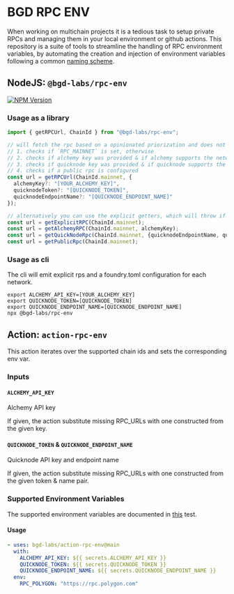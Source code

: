 # BGD RPC ENV

When working on multichain projects it is a tedious task to setup private RPCs and managing them in your local environment or github actions.
This repository is a suite of tools to streamline the handling of RPC environment variables, by automating the creation and injection of environment variables following a common [naming scheme](./src/lib.test.ts).

## NodeJS: `@bgd-labs/rpc-env`

[![NPM Version](https://img.shields.io/npm/v/%40bgd-labs%2Frpc-env)](https://www.npmjs.com/package/@bgd-labs/rpc-env)

### Usage as a library

```typescript
import { getRPCUrl, ChainId } from "@bgd-labs/rpc-env";

// will fetch the rpc based on a opinionated priorization and does not error if no rpc is found
// 1. checks if `RPC_MAINNET` is set, otherwise
// 2. checks if alchemy key was provided & if alchemy supports the network, otherwise
// 3. checks if quicknode key was provided & if quicknode supports the network, otherwise
// 4. checks if a public rpc is configured
const url = getRPCUrl(ChainId.mainnet, {
  alchemyKey?: "[YOUR_ALCHEMY_KEY]",
  quicknodeToken?: "[QUICKNODE_TOKEN]",
  quicknodeEndpointName?: "[QUICKNODE_ENDPOINT_NAME]"
});

// alternatively you can use the explicit getters, which will throw if no rpc is found
const url = getExplicitRPC(ChainId.mainnet);
const url = getAlchemyRPC(ChainId.mainnet, alchemyKey);
const url = getQuickNodeRpc(ChainId.mainnet, {quicknodeEndpointName, quicknodeToken});
const url = getPublicRpc(ChainId.mainnet);
```

### Usage as cli

The cli will emit explicit rps and a foundry.toml configuration for each network.

```
export ALCHEMY_API_KEY=[YOUR_ALCHEMY_KEY]
export QUICKNODE_TOKEN=[QUICKNODE_TOKEN]
export QUICKNODE_ENDPOINT_NAME=[QUICKNODE_ENDPOINT_NAME]
npx @bgd-labs/rpc-env
```

## Action: `action-rpc-env`

This action iterates over the supported chain ids and sets the corresponding env var.

### Inputs

#### `ALCHEMY_API_KEY`

Alchemy API key

If given, the action substitute missing RPC_URLs with one constructed from the given key.

#### `QUICKNODE_TOKEN` & `QUICKNODE_ENDPOINT_NAME`

Quicknode API key and endpoint name

If given, the action substitute missing RPC_URLs with one constructed from the given token & name pair.

### Supported Environment Variables

The supported environment variables are documented in [this](src/lib.test.ts) test.

#### Usage

```yaml
- uses: bgd-labs/action-rpc-env@main
  with:
    ALCHEMY_API_KEY: ${{ secrets.ALCHEMY_API_KEY }}
    QUICKNODE_TOKEN: ${{ secrets.QUICKNODE_TOKEN }}
    QUICKNODE_ENDPOINT_NAME: ${{ secrets.QUICKNODE_ENDPOINT_NAME }}
  env:
    RPC_POLYGON: "https://rpc.polygon.com"
```
